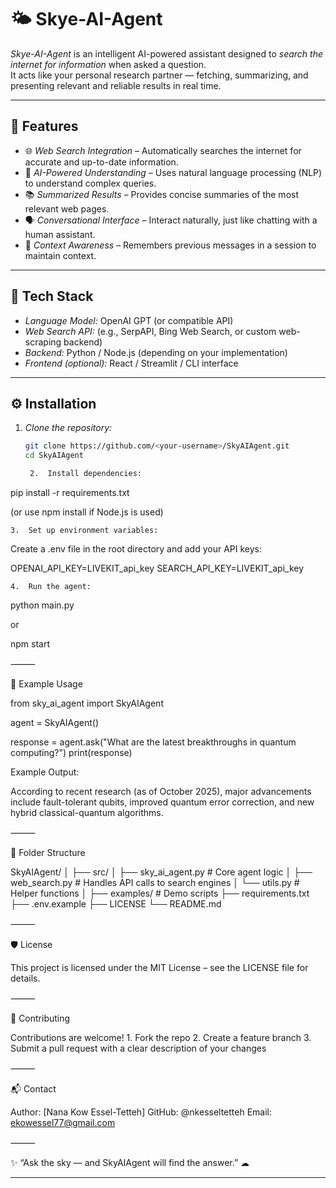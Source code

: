 # 🌤 Skye-AI-Agent

*Skye-AI-Agent* is an intelligent AI-powered assistant designed to *search the internet for information* when asked a question.  
It acts like your personal research partner — fetching, summarizing, and presenting relevant and reliable results in real time.

---

## 🚀 Features

- 🌐 *Web Search Integration* – Automatically searches the internet for accurate and up-to-date information.  
- 🧠 *AI-Powered Understanding* – Uses natural language processing (NLP) to understand complex queries.  
- 📚 *Summarized Results* – Provides concise summaries of the most relevant web pages.  
- 🗣 *Conversational Interface* – Interact naturally, just like chatting with a human assistant.  
- 🔄 *Context Awareness* – Remembers previous messages in a session to maintain context.  

---

## 🧩 Tech Stack

- *Language Model:* OpenAI GPT (or compatible API)  
- *Web Search API:* (e.g., SerpAPI, Bing Web Search, or custom web-scraping backend)  
- *Backend:* Python / Node.js (depending on your implementation)  
- *Frontend (optional):* React / Streamlit / CLI interface  

---

## ⚙ Installation

1. *Clone the repository:*
   ```bash
   git clone https://github.com/<your-username>/SkyAIAgent.git
   cd SkyAIAgent

	2.	Install dependencies:

pip install -r requirements.txt

(or use npm install if Node.js is used)

	3.	Set up environment variables:
Create a .env file in the root directory and add your API keys:

OPENAI_API_KEY=LIVEKIT_api_key
SEARCH_API_KEY=LIVEKIT_api_key


	4.	Run the agent:

python main.py

or

npm start



⸻

🧠 Example Usage

from sky_ai_agent import SkyAIAgent

agent = SkyAIAgent()

response = agent.ask("What are the latest breakthroughs in quantum computing?")
print(response)

Example Output:

According to recent research (as of October 2025), major advancements include fault-tolerant qubits,
improved quantum error correction, and new hybrid classical-quantum algorithms.


⸻

🧩 Folder Structure

SkyAIAgent/
│
├── src/
│   ├── sky_ai_agent.py      # Core agent logic
│   ├── web_search.py        # Handles API calls to search engines
│   └── utils.py             # Helper functions
│
├── examples/                # Demo scripts
├── requirements.txt
├── .env.example
├── LICENSE
└── README.md


⸻

🛡 License

This project is licensed under the MIT License – see the LICENSE file for details.

⸻

🤝 Contributing

Contributions are welcome!
	1.	Fork the repo
	2.	Create a feature branch
	3.	Submit a pull request with a clear description of your changes

⸻

📬 Contact

Author: [Nana Kow Essel-Tetteh]
GitHub: @nkesseltetteh
Email: ekowessel77@gmail.com

⸻

✨ “Ask the sky — and SkyAIAgent will find the answer.” ☁

---

